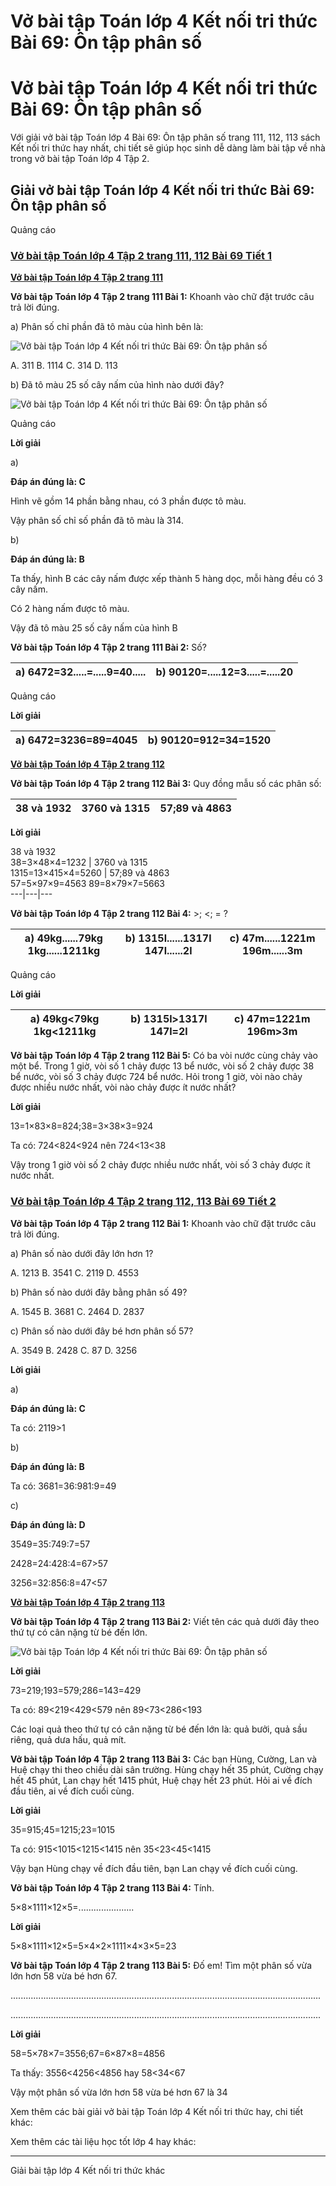 # Vở bài tập Toán lớp 4 Kết nối tri thức Bài 69: Ôn tập phân số

# Vở bài tập Toán lớp 4 Kết nối tri thức Bài 69: Ôn tập phân số

Với giải vở bài tập Toán lớp 4 Bài 69: Ôn tập phân số trang 111, 112, 113 sách Kết nối tri thức hay nhất, chi tiết sẽ giúp học sinh dễ dàng làm bài tập về nhà trong vở bài tập Toán lớp 4 Tập 2.

## Giải vở bài tập Toán lớp 4 Kết nối tri thức Bài 69: Ôn tập phân số

Quảng cáo

### [**Vở bài tập Toán lớp 4 Tập 2 trang 111, 112 Bài 69 Tiết 1**](https://vietjack.com/vbt-toan-4-kn/bai-69-tiet-1-trang-111-tap-2.jsp)

[**Vở bài tập Toán lớp 4 Tập 2 trang 111**](https://vietjack.com/vbt-toan-4-kn/vbt-toan-lop-4-tap-2-trang-111-ket-noi.jsp)

**Vở bài tập Toán lớp 4 Tập 2 trang 111 Bài 1:** Khoanh vào chữ đặt trước câu trả lời đúng.

a) Phân số chỉ phần đã tô màu của hình bên là:

![Vở bài tập Toán lớp 4 Kết nối tri thức Bài 69: Ôn tập phân số](https://vietjack.com/vbt-toan-4-kn/images/bai-69-on-tap-phan-so.PNG)

A. 311 B. 1114 C. 314 D. 113

b) Đã tô màu 25 số cây nấm của hình nào dưới đây?

![Vở bài tập Toán lớp 4 Kết nối tri thức Bài 69: Ôn tập phân số](https://vietjack.com/vbt-toan-4-kn/images/bai-69-on-tap-phan-so-1.PNG)

Quảng cáo

**Lời giải**

a) 

**Đáp án đúng là: C**

Hình vẽ gồm 14 phần bằng nhau, có 3 phần được tô màu.

Vậy phân số chỉ số phần đã tô màu là 314. 

b) 

**Đáp án đúng là: B**

Ta thấy, hình B các cây nấm được xếp thành 5 hàng dọc, mỗi hàng đều có 3 cây nấm.

Có 2 hàng nấm được tô màu.

Vậy đã tô màu 25 số cây nấm của hình B

**Vở bài tập Toán lớp 4 Tập 2 trang 111 Bài 2:** Số?

a) 6472=32.....=.....9=40..... |  b) 90120=.....12=3.....=.....20  
---|---  
  
Quảng cáo

**Lời giải**

a) 6472=3236=89=4045 |  b) 90120=912=34=1520  
---|---  
  
[**Vở bài tập Toán lớp 4 Tập 2 trang 112**](https://vietjack.com/vbt-toan-4-kn/vbt-toan-lop-4-tap-2-trang-112-ket-noi.jsp)

**Vở bài tập Toán lớp 4 Tập 2 trang 112 Bài 3:** Quy đồng mẫu số các phân số:

38 và 1932 |  3760 và 1315 |  57;89 và 4863  
---|---|---  
  
**Lời giải**

38 và 1932  
38=3×48×4=1232 |  3760 và 1315  
1315=13×415×4=5260 |  57;89 và 4863  
57=5×97×9=4563 89=8×79×7=5663  
---|---|---  
  
**Vở bài tập Toán lớp 4 Tập 2 trang 112 Bài 4:** >; <; = ?

a) 49kg......79kg 1kg......1211kg |  b) 1315l......1317l 147l......2l |  c) 47m......1221m 196m......3m  
---|---|---  
  
Quảng cáo

**Lời giải**

a) 49kg<79kg 1kg<1211kg |  b) 1315l>1317l 147l=2l |  c) 47m=1221m 196m>3m  
---|---|---  
  
**Vở bài tập Toán lớp 4 Tập 2 trang 112 Bài 5:** Có ba vòi nước cùng chảy vào một bể. Trong 1 giờ, vòi số 1 chảy được 13 bể nước, vòi số 2 chảy được 38 bể nước, vòi số 3 chảy được 724 bể nước. Hỏi trong 1 giờ, vòi nào chảy được nhiều nước nhất, vòi nào chảy được ít nước nhất?

**Lời giải**

13=1×83×8=824;38=3×38×3=924

Ta có: 724<824<924 nên 724<13<38

Vậy trong 1 giờ vòi số 2 chảy được nhiều nước nhất, vòi số 3 chảy được ít nước nhất.

### [**Vở bài tập Toán lớp 4 Tập 2 trang 112, 113 Bài 69 Tiết 2**](https://vietjack.com/vbt-toan-4-kn/bai-69-tiet-2-trang-112-tap-2.jsp)

**Vở bài tập Toán lớp 4 Tập 2 trang 112 Bài 1:** Khoanh vào chữ đặt trước câu trả lời đúng.

a) Phân số nào dưới đây lớn hơn 1?

A. 1213 B. 3541 C. 2119 D. 4553

b) Phân số nào dưới đây bằng phân số 49?

A. 1545 B. 3681 C. 2464 D. 2837

c) Phân số nào dưới đây bé hơn phân số 57?

A. 3549 B. 2428 C. 87 D. 3256

**Lời giải**

a) 

**Đáp án đúng là: C**

Ta có: 2119>1

b) 

**Đáp án đúng là: B**

Ta có: 3681=36:981:9=49

c) 

**Đáp án đúng là: D**

3549=35:749:7=57

2428=24:428:4=67>57

3256=32:856:8=47<57

[**Vở bài tập Toán lớp 4 Tập 2 trang 113**](https://vietjack.com/vbt-toan-4-kn/vbt-toan-lop-4-tap-2-trang-113-ket-noi.jsp)

**Vở bài tập Toán lớp 4 Tập 2 trang 113 Bài 2:** Viết tên các quả dưới đây theo thứ tự có cân nặng từ bé đến lớn.

![Vở bài tập Toán lớp 4 Kết nối tri thức Bài 69: Ôn tập phân số](https://vietjack.com/vbt-toan-4-kn/images/bai-69-on-tap-phan-so-2.PNG)

**Lời giải**

73=219;193=579;286=143=429

Ta có: 89<219<429<579 nên 89<73<286<193

Các loại quả theo thứ tự có cân nặng từ bé đến lớn là: quả bưởi, quả sầu riêng, quả dưa hấu, quả mít.

**Vở bài tập Toán lớp 4 Tập 2 trang 113 Bài 3:** Các bạn Hùng, Cường, Lan và Huệ chạy thi theo chiều dài sân trường. Hùng chạy hết 35 phút, Cường chạy hết 45 phút, Lan chạy hết 1415 phút, Huệ chạy hết 23 phút. Hỏi ai về đích đầu tiên, ai về đích cuối cùng.

**Lời giải**

35=915;45=1215;23=1015

Ta có: 915<1015<1215<1415 nên 35<23<45<1415

Vậy bạn Hùng chạy về đích đầu tiên, bạn Lan chạy về đích cuối cùng.

**Vở bài tập Toán lớp 4 Tập 2 trang 113 Bài 4:** Tính.

5×8×1111×12×5=......................

**Lời giải**

5×8×1111×12×5=5×4×2×1111×4×3×5=23

**Vở bài tập Toán lớp 4 Tập 2 trang 113 Bài 5:** Đố em! Tìm một phân số vừa lớn hơn 58 vừa bé hơn 67.

...........................................................................................................................

...........................................................................................................................

**Lời giải**

58=5×78×7=3556;67=6×87×8=4856

Ta thấy: 3556<4256<4856 hay 58<34<67

Vậy một phân số vừa lớn hơn 58 vừa bé hơn 67 là 34

Xem thêm các bài giải vở bài tập Toán lớp 4 Kết nối tri thức hay, chi tiết khác:

Xem thêm các tài liệu học tốt lớp 4 hay khác:

* * *

Giải bài tập lớp 4 Kết nối tri thức khác
